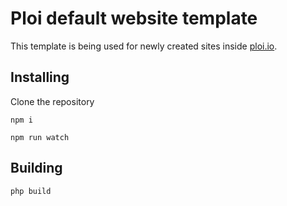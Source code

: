 # Ploi default website template

This template is being used for newly created sites inside [ploi.io](https://ploi.io).

## Installing

Clone the repository

`npm i`

`npm run watch`

## Building

`php build`
